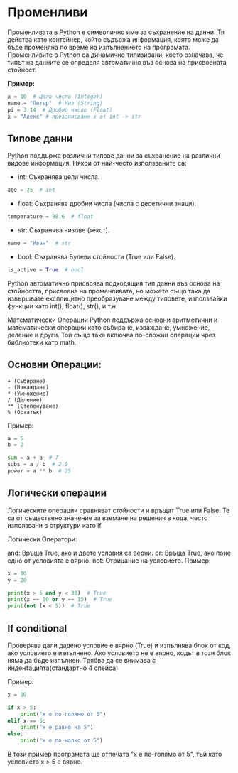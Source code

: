 # Променливи
Променливата в Python е символично име за съхранение на данни. Тя действа като контейнер, който съдържа информация, която може да бъде променяна по време на изпълнението на програмата. Променливите в Python са динамично типизирани, което означава, че типът на данните се определя автоматично въз основа на присвоената стойност.

**Пример:**
```python
x = 10  # Цяло число (Integer)
name = "Петър"  # Низ (String)
pi = 3.14  # Дробно число (Float)
x = "Алекс" # презаписваме x от int -> str
```

## Типове данни
Python поддържа различни типове данни за съхранение на различни видове информация. Някои от най-често използваните са:

* int: Съхранява цели числа.
```python
age = 25  # int
```
* float: Съхранява дробни числа (числа с десетични знаци).
```python
temperature = 98.6  # float
```
* str: Съхранява низове (текст).
```python
name = "Иван"  # str
```
* bool: Съхранява Булеви стойности (True или False).
```python
is_active = True  # bool
```
Python автоматично присвоява подходящия тип данни въз основа на стойността, присвоена на променливата, но можете също така да извършвате експлицитно преобразуване между типовете, използвайки функции като int(), float(), str(), и т.н.

Математически Операции
Python поддържа основни аритметични и математически операции като събиране, изваждане, умножение, деление и други. Той също така включва по-сложни операции чрез библиотеки като math.

## Основни Операции:

```
+ (Събиране)
- (Изваждане)
* (Умножение)
/ (Деление)
** (Степенуване)
% (Остатък)
```

Пример:

```python
a = 5
b = 2

sum = a + b  # 7
subs = a / b  # 2.5
power = a ** b  # 25
``` 

## Логически операции
Логическите операции сравняват стойности и връщат True или False. Те са от съществено значение за вземане на решения в кода, често използвани в структури като if.

Логически Оператори:

and: Връща True, ако и двете условия са верни.
or: Връща True, ако поне едно от условията е вярно.
not: Отрицание на условието.
Пример:

```python
x = 10
y = 20

print(x > 5 and y < 30)  # True
print(x == 10 or y == 15)  # True
print(not (x < 5))  # True
```

## If conditional

Проверява дали дадено условие е вярно (True) и изпълнява блок от код, ако условието е изпълнено. Ако условието не е вярно, кодът в този блок няма да бъде изпълнен. Трябва да се внимава с индентацията(стандартно 4 спейса)


Пример:

```python
x = 10

if x > 5:
    print("x е по-голямо от 5")
elif x == 5:
    print("x е равно на 5")
else:
    print("x е по-малко от 5")
```
В този пример програмата ще отпечата "x е по-голямо от 5", тъй като условието x > 5 е вярно.
